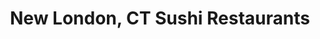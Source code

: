 ---
layout: city
title: New London, CT Sushi Restaurants
permalink: /connecticut/new-london/
stateAbbr: CT
stateName: Connecticut
cityName: New London

---